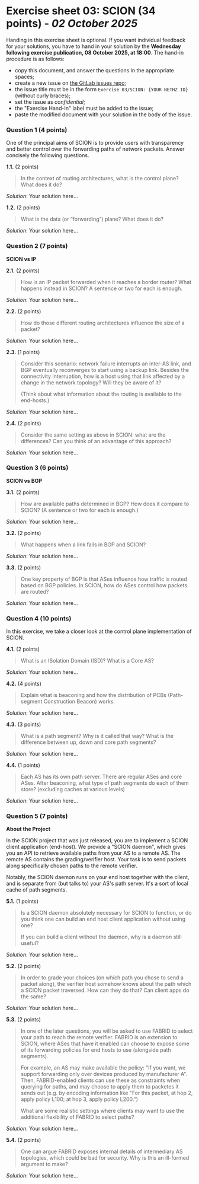 # Exercise sheet 03: SCION (34 points) - *02 October 2025*

Handing in this exercise sheet is optional.
If you want individual feedback for your solutions, you have to hand in your solution by the **Wednesday following exercise publication, 08 October 2025, at 18:00**.
The hand-in procedure is as follows:

- copy this document, and answer the questions in the appropriate spaces;
- create a new issue on [the GitLab issues repo](https://gitlab.inf.ethz.ch/PRV-PERRIG/netsec-course/netsec-2025-issues);
- the issue title must be in the form `Exercise 03/SCION: {YOUR NETHZ ID}` (without curly braces);
- set the issue as _confidential_;
- the "Exercise Hand-In" label must be added to the issue;
- paste the modified document with your solution in the body of the issue.


### Question 1 (4 points)
One of the principal aims of SCION is to provide users with transparency
and better control over the forwarding paths of network packets. Answer
concisely the following questions.

**1.1.** (2 points)
> In the context of routing architectures, what is the control plane? What
> does it do?

_Solution_:
Your solution here...

**1.2.** (2 points)
> What is the data (or “forwarding”) plane? What does it do?

_Solution_:
Your solution here...

### Question 2 (7 points)
**SCION vs IP**

**2.1.** (2 points)
> How is an IP packet forwarded when it reaches a border router? What
> happens instead in SCION? A sentence or two for each is enough.

_Solution_:
Your solution here...

**2.2.** (2 points)
> How do those different routing architectures influence the size of a
> packet?

_Solution_:
Your solution here...

**2.3.** (1 points)
> Consider this scenario: network failure interrupts an inter-AS link, and
> BGP eventually reconverges to start using a backup link. Besides the
> connectivity interruption, how is a host using that link affected by a
> change in the network topology? Will they be aware of it?
> 
> (Think about what information about the routing is available to the
> end-hosts.)

_Solution_:
Your solution here...

**2.4.** (2 points)
> Consider the same setting as above in SCION: what are the differences?
> Can you think of an advantage of this approach?

_Solution_:
Your solution here...

### Question 3 (6 points)
**SCION vs BGP**

**3.1.** (2 points)
> How are available paths determined in BGP? How does it compare to SCION?
> (A sentence or two for each is enough.)

_Solution_:
Your solution here...

**3.2.** (2 points)
> What happens when a link fails in BGP and SCION?

_Solution_:
Your solution here...

**3.3.** (2 points)
> One key property of BGP is that ASes influence how traffic is routed
> based on BGP policies. In SCION, how do ASes control how packets are
> routed?

_Solution_:
Your solution here...

### Question 4 (10 points)
In this exercise, we take a closer look at the control plane
implementation of SCION.

**4.1.** (2 points)
> What is an ISolation Domain (ISD)? What is a Core AS?

_Solution_:
Your solution here...

**4.2.** (4 points)
> Explain what is beaconing and how the distribution of PCBs (Path-segment
> Construction Beacon) works.

_Solution_:
Your solution here...

**4.3.** (3 points)
> What is a path segment? Why is it called that way? What is the
> difference between up, down and core path segments?

_Solution_:
Your solution here...

**4.4.** (1 points)
> Each AS has its own path server. There are regular ASes and core ASes.
> After beaconing, what type of path segments do each of them store? (excluding caches at various levels)

_Solution_:
Your solution here...

### Question 5 (7 points)
**About the Project**

In the SCION project that was just released, you are to implement a
SCION client application (end-host). We provide a "SCION daemon", which
gives you an API to retrieve available paths from your AS to a remote AS.
The remote AS contains the grading/verifier host. Your task is to send
packets along specifically chosen paths to the remote verifier.

Notably, the SCION daemon runs on your end host together with the client,
and is separate from (but talks to) your AS's path server. It's a sort of
local cache of path segments.

**5.1.** (1 points)
> Is a SCION daemon absolutely necessary for SCION to function, or do you
> think one can build an end host client application without using one?
> 
> If you can build a client without the daemon, why is a daemon still
> useful?

_Solution_:
Your solution here...

**5.2.** (2 points)
> In order to grade your choices (on which path you chose to send a packet
> along), the verifier host somehow knows about the path which a SCION
> packet traversed. How can they do that? Can client apps do the same?

_Solution_:
Your solution here...

**5.3.** (2 points)
> In one of the later questions, you will be asked to use FABRID to select
> your path to reach the remote verifier. FABRID is an extension to SCION,
> where ASes that have it enabled can choose to expose some of its
> forwarding policies for end hosts to use (alongside path segments).
> 
> For example, an AS may make available the policy: "If you want, we
> support forwarding only over devices produced by manufacturer A". Then,
> FABRID-enabled clients can use these as constraints when querying for
> paths, and may choose to apply them to packetes it sends out (e.g. by
> encoding information like "For this packet, at hop 2, apply policy L100;
> at hop 3, apply policy L200.")
> 
> What are some realistic settings where clients may want to use the
> additional flexibility of FABRID to select paths?

_Solution_:
Your solution here...

**5.4.** (2 points)
> One can argue FABRID exposes internal details of intermediary AS
> topologies, which could be bad for security. Why is this an ill-formed
> argument to make?

_Solution_:
Your solution here...
